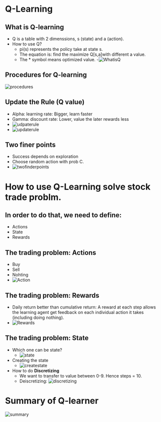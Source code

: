 # Q-Learning
## What is Q-learning
- Q is a table with 2 dimenssions, s (state) and a (action).
- How to use Q? 
    - pi(s) represents the policy take at state s.
    - The equation is: find the maximize Q[s,a]with different a value.
    - The * symbol means optimized value.
    -![WhatisQ](https://raw.githubusercontent.com/suereey/ML4T_summer_study/main/03_screenshot/31_WhatisQ.PNG)
## Procedures for Q-learning
![procedures](https://raw.githubusercontent.com/suereey/ML4T_summer_study/main/03_screenshot/32_QlearningProcedure.PNG)
## Update the Rule (Q value)
- Alpha: learning rate: Bigger, learn faster
- Gamma: discount rate: Lower, value the later rewards less
- ![udpaterule](https://raw.githubusercontent.com/suereey/ML4T_summer_study/main/03_screenshot/33_updaterule.PNG)
- ![updaterule](https://raw.githubusercontent.com/suereey/ML4T_summer_study/main/03_screenshot/34_udpaterule.PNG)

## Two finer points
- Success depends on exploration
- Choose random action with prob C.
- ![twofinderpoints](https://raw.githubusercontent.com/suereey/ML4T_summer_study/main/03_screenshot/35_FinerPoints%20(3).PNG)
# How to use Q-Learning solve stock trade problm. 
## In order to do that, we need to define:
- Actions
- State
- Rewards
## The trading problem: Actions
- Buy
- Sell
- Nohting
- ![Action](https://raw.githubusercontent.com/suereey/ML4T_summer_study/main/03_screenshot/35_FinerPoints%20(4).PNG)
## The trading problem: Rewards
- Daily return better than cumulative return: A reward at each step allows the learning agent get feedback on each individual action it takes (including doing nothing).
- ![Rewards](https://raw.githubusercontent.com/suereey/ML4T_summer_study/main/03_screenshot/37_Rewards.PNG)
## The trading problem: State
- Which one can be state?
    - ![state](https://raw.githubusercontent.com/suereey/ML4T_summer_study/main/03_screenshot/38_State.PNG)
- Creating the state
    - ![createstate](https://raw.githubusercontent.com/suereey/ML4T_summer_study/main/03_screenshot/39_createstate.PNG)
- How to do **Discretizing**
    - We want to transfer to value between 0-9. Hence steps = 10.
    - Deiscretizing:
    ![discretizing](https://raw.githubusercontent.com/suereey/ML4T_summer_study/main/03_screenshot/40_Discretizing.PNG)

# Summary of Q-learner
![summary]()


